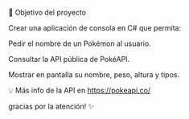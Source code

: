 🎯 Objetivo del proyecto

Crear una aplicación de consola en C# que permita:

Pedir el nombre de un Pokémon al usuario.

Consultar la API pública de PokéAPI.

Mostrar en pantalla su nombre, peso, altura y tipos.

💡 Más info de la API en https://pokeapi.co/

gracias por la atención! ✨
